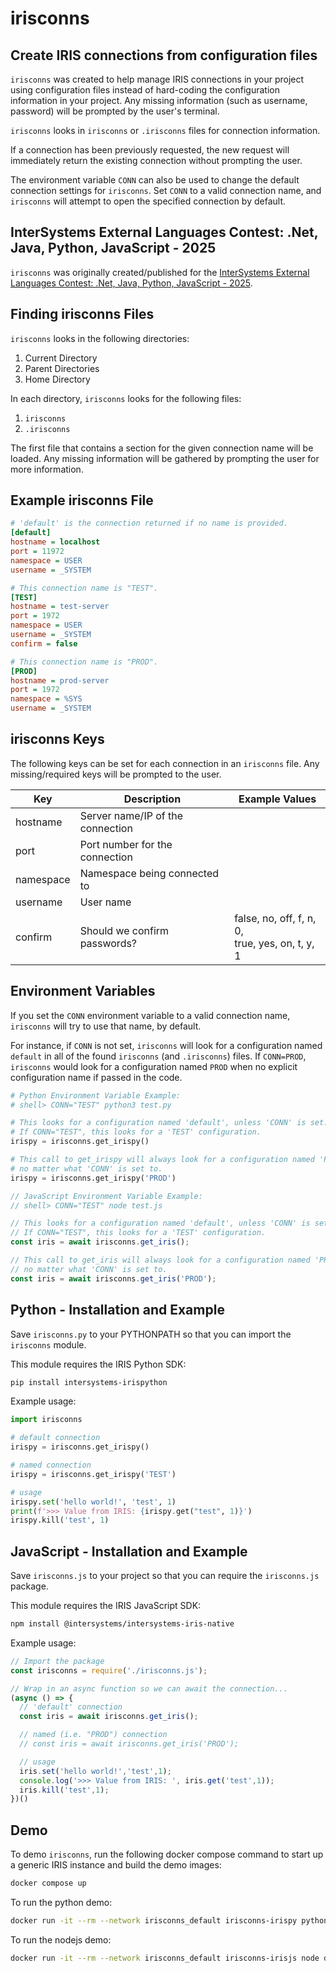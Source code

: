 # irisconns
## Create IRIS connections from configuration files

`irisconns` was created to help manage IRIS connections in your project using configuration files instead of hard-coding the configuration information in your project.  Any missing information (such as username, password) will be prompted by the user's terminal.

`irisconns` looks in `irisconns` or `.irisconns` files for connection information.

If a connection has been previously requested, the new request will immediately return the existing connection without prompting the user.

The environment variable `CONN` can also be used to change the default connection settings for `irisconns`.  Set `CONN` to a valid connection name, and `irisconns` will attempt to open the specified connection by default.

## InterSystems External Languages Contest: .Net, Java, Python, JavaScript - 2025
`irisconns` was originally created/published for the [InterSystems External Languages Contest: .Net, Java, Python, JavaScript - 2025](https://community.intersystems.com/post/intersystems-external-languages-contest-net-java-python-javascript).


## Finding irisconns Files
`irisconns` looks in the following directories:

1. Current Directory
2. Parent Directories
3. Home Directory

In each directory, `irisconns` looks for the following files:
1. `irisconns`
2. `.irisconns`

The first file that contains a section for the given connection name will be loaded.  Any missing information will be gathered by prompting the user for more information.

## Example irisconns File
```ini
# 'default' is the connection returned if no name is provided.
[default]
hostname = localhost
port = 11972
namespace = USER
username = _SYSTEM

# This connection name is "TEST".
[TEST]
hostname = test-server
port = 1972
namespace = USER
username = _SYSTEM
confirm = false

# This connection name is "PROD".
[PROD]
hostname = prod-server
port = 1972
namespace = %SYS
username = _SYSTEM
```

## irisconns Keys

The following keys can be set for each connection in an `irisconns` file.  Any missing/required keys will be prompted to the user.

| Key     | Description | Example Values |
|---------|-------------|----------------|
|hostname   | Server name/IP of the connection |
|port     | Port number for the connection|
|namespace| Namespace being connected to |
|username | User name |
|confirm  | Should we confirm passwords? | false, no, off, f, n, 0,<br/> true, yes, on, t, y, 1

## Environment Variables

If you set the `CONN` environment variable to a valid connection name, `irisconns` will try to use that name, by default.

For instance, if `CONN` is not set, `irisconns` will look for a configuration named `default` in all of the found `irisconns` (and `.irisconns`) files.  If `CONN=PROD`, `irisconns` would look for a configuration named `PROD` when no explicit configuration name if passed in the code.

```python
# Python Environment Variable Example:
# shell> CONN="TEST" python3 test.py

# This looks for a configuration named 'default', unless 'CONN' is set.
# If CONN="TEST", this looks for a 'TEST' configuration.
irispy = irisconns.get_irispy()

# This call to get_irispy will always look for a configuration named 'PROD',
# no matter what 'CONN' is set to.
irispy = irisconns.get_irispy('PROD')
```

```javascript
// JavaScript Environment Variable Example:
// shell> CONN="TEST" node test.js

// This looks for a configuration named 'default', unless 'CONN' is set.
// If CONN="TEST", this looks for a 'TEST' configuration.
const iris = await irisconns.get_iris();

// This call to get_iris will always look for a configuration named 'PROD',
// no matter what 'CONN' is set to.
const iris = await irisconns.get_iris('PROD');
```

## Python - Installation and Example
Save `irisconns.py` to your PYTHONPATH so that you can import the `irisconns` module.

This module requires the IRIS Python SDK:
```bash
pip install intersystems-irispython
```

Example usage:
```python
import irisconns

# default connection
irispy = irisconns.get_irispy()

# named connection
irispy = irisconns.get_irispy('TEST')

# usage
irispy.set('hello world!', 'test', 1)
print(f'>>> Value from IRIS: {irispy.get("test", 1)}')
irispy.kill('test', 1)
```

## JavaScript - Installation and Example
Save `irisconns.js` to your project so that you can require the `irisconns.js` package.

This module requires the IRIS JavaScript SDK:
```bash
npm install @intersystems/intersystems-iris-native
```

Example usage:
```javascript
// Import the package
const irisconns = require('./irisconns.js');

// Wrap in an async function so we can await the connection...
(async () => {
  // 'default' connection
  const iris = await irisconns.get_iris();

  // named (i.e. "PROD") connection
  // const iris = await irisconns.get_iris('PROD');

  // usage
  iris.set('hello world!','test',1);
  console.log('>>> Value from IRIS: ', iris.get('test',1));
  iris.kill('test',1);
})()
```

## Demo
To demo `irisconns`, run the following docker compose command to start up a generic IRIS instance and build the demo images:

```bash
docker compose up
```

To run the python demo:
```bash
docker run -it --rm --network irisconns_default irisconns-irispy python demo.py
```

To run the nodejs demo:
```bash
docker run -it --rm --network irisconns_default irisconns-irisjs node demo.js
```
